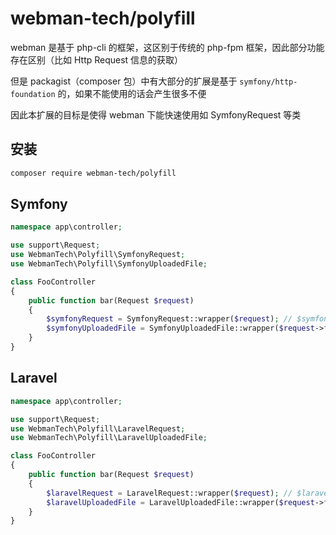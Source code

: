 # webman-tech/polyfill

webman 是基于 php-cli 的框架，这区别于传统的 php-fpm 框架，因此部分功能存在区别（比如 Http Request 信息的获取）

但是 packagist（composer 包）中有大部分的扩展是基于 `symfony/http-foundation` 的，如果不能使用的话会产生很多不便

因此本扩展的目标是使得 webman 下能快速使用如 SymfonyRequest 等类

## 安装

```bash
composer require webman-tech/polyfill
```

## Symfony

```php
namespace app\controller;

use support\Request;
use WebmanTech\Polyfill\SymfonyRequest;
use WebmanTech\Polyfill\SymfonyUploadedFile;

class FooController
{
    public function bar(Request $request) 
    {
        $symfonyRequest = SymfonyRequest::wrapper($request); // $symfonyRequest 此时所有功能同 `Symfony\Component\HttpFoundation\Request`
        $symfonyUploadedFile = SymfonyUploadedFile::wrapper($request->file('file')); // $symfonyUploadedFile 此时所有功能同 `Symfony\Component\HttpFoundation\File\UploadedFile`
    }
}
```

## Laravel

```php
namespace app\controller;

use support\Request;
use WebmanTech\Polyfill\LaravelRequest;
use WebmanTech\Polyfill\LaravelUploadedFile;

class FooController
{
    public function bar(Request $request) 
    {
        $laravelRequest = LaravelRequest::wrapper($request); // $laravelRequest 此时所有功能同 `Illuminate\Http\Request`
        $laravelUploadedFile = LaravelUploadedFile::wrapper($request->file('file')); // $laravelUploadedFile 此时所有功能同 `Illuminate\Http\UploadedFile`
    }
}
```
